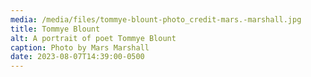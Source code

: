 ```yaml
---
media: /media/files/tommye-blount-photo_credit-mars.-marshall.jpg
title: Tommye Blount
alt: A portrait of poet Tommye Blount
caption: Photo by Mars Marshall
date: 2023-08-07T14:39:00-0500
---
```

